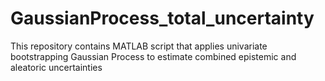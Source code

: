 # GaussianProcess_total_uncertainty
This repository contains MATLAB script that applies univariate bootstrapping Gaussian Process to estimate combined epistemic and aleatoric uncertainties
